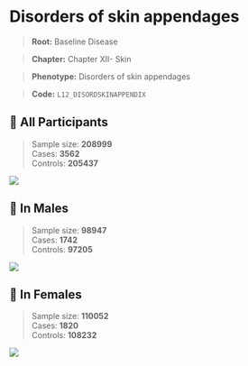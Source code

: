 # Disorders of skin appendages

> **Root:** Baseline Disease  

> **Chapter:** Chapter XII- Skin  

> **Phenotype:** Disorders of skin appendages  

> **Code:** `L12_DISORDSKINAPPENDIX`

## 🧪 All Participants  
> Sample size: **208999**  
> Cases: **3562**  
> Controls: **205437**
<img src="/Disease/Figures/ALL/Incidence/L12_DISORDSKINAPPENDIX.png"/>
<CsvTable src="/Disease/Data/ALL/Incidence/COX_L12_DISORDSKINAPPENDIX.csv" label="🔍 View full results" />

## 👨 In Males  
> Sample size: **98947**  
> Cases: **1742**  
> Controls: **97205**
<img src="/Disease/Figures/Male/Incidence/L12_DISORDSKINAPPENDIX.png"/>
<CsvTable src="/Disease/Data/Male/Incidence/COX_L12_DISORDSKINAPPENDIX.csv" label="🔍 View full results" />

## 👩 In Females  
> Sample size: **110052**  
> Cases: **1820**  
> Controls: **108232**
<img src="/Disease/Figures/Female/Incidence/L12_DISORDSKINAPPENDIX.png"/>
<CsvTable src="/Disease/Data/Female/Incidence/COX_L12_DISORDSKINAPPENDIX.csv" label="🔍 View full results" />
